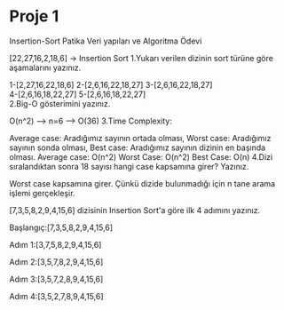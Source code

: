 # Proje 1
Insertion-Sort
Patika Veri yapıları ve Algoritma Ödevi

[22,27,16,2,18,6] -> Insertion Sort
1.Yukarı verilen dizinin sort türüne göre aşamalarını yazınız.

1-[2,27,16,22,18,6]
2-[2,6,16,22,18,27]
3-[2,6,16,22,18,27]  
4-[2,6,16,18,22,27]
5-[2,6,16,18,22,27]  
2.Big-O gösterimini yazınız.

O(n^2) --> n=6 --> O(36)
3.Time Complexity:

Average case: Aradığımız sayının ortada olması,
Worst case: Aradığımız sayının sonda olması,
Best case: Aradığımız sayının dizinin en başında olması.
Average case: O(n^2)
Worst Case: O(n^2)
Best Case: O(n)
4.Dizi sıralandıktan sonra 18 sayısı hangi case kapsamına girer? Yazınız.

Worst case kapsamına girer. Çünkü dizide bulunmadığı için n tane arama işlemi gerçekleşir.

[7,3,5,8,2,9,4,15,6] dizisinin Insertion Sort'a göre ilk 4 adımını yazınız.

Başlangıç:[7,3,5,8,2,9,4,15,6]

Adım 1:[3,7,5,8,2,9,4,15,6]

Adım 2:[3,5,7,8,2,9,4,15,6]

Adım 3:[3,5,7,2,8,9,4,15,6]

Adım 4:[3,5,2,7,8,9,4,15,6]
